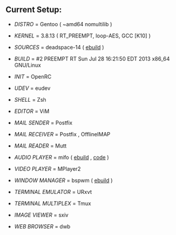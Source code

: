 Current Setup:
--------------


+ *DISTRO* = Gentoo ( ~amd64 nomultilib )

+ *KERNEL* = 3.8.13 ( RT_PREEMPT, loop-AES, GCC [K10] )

+ *SOURCES* = deadspace-14 ( [ebuild](https://github.com/milomouse/ebuilds/tree/master/sys-kernel/deadspace-sources) )

+ *BUILD* = #2 PREEMPT RT Sun Jul 28 16:21:50 EDT 2013 x86_64 GNU/Linux

+ *INIT* = OpenRC

+ *UDEV* = eudev

+ *SHELL* = Zsh

+ *EDITOR* = ViM

+ *MAIL SENDER* = Postfix

+ *MAIL RECEIVER* = Postfix , OfflineIMAP

+ *MAIL READER* = Mutt

+ *AUDIO PLAYER* = mifo ( [ebuild](https://github.com/milomouse/ebuilds/tree/master/media-sound/mifo) , [code](https://github.com/milomouse/mifo) )

+ *VIDEO PLAYER* = MPlayer2

+ *WINDOW MANAGER* = bspwm ( [ebuild](https://github.com/milomouse/ebuilds/tree/master/x11-wm/bspwm) )

+ *TERMINAL EMULATOR* = URxvt

+ *TERMINAL MULTIPLEX* = Tmux

+ *IMAGE VIEWER* = sxiv

+ *WEB BROWSER* = dwb
